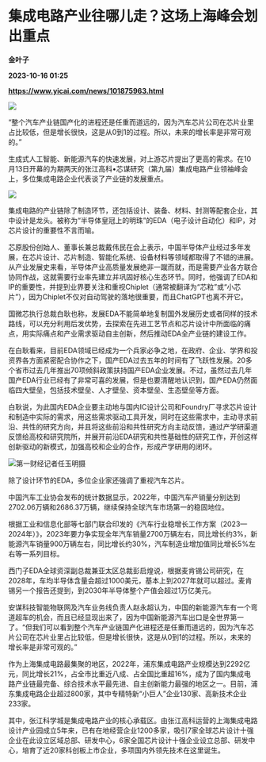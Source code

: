 # 集成电路产业往哪儿走？这场上海峰会划出重点
**金叶子**

**2023-10-16 01:25**

**https://www.yicai.com/news/101875963.html**

![](https://imgcdn.yicai.com/uppics/slides/2023/10/43cf31cf241623051055b18a5c6a1d44.jpg)

“整个汽车产业链国产化的进程还是任重而道远的，因为汽车芯片公司在芯片业里占比较低，但是增长很快，这是从0到1的过程。所以，未来的增长率是非常可观的。”

生成式人工智能、新能源汽车的快速发展，对上游芯片提出了更高的需求。在10月13日开幕的为期两天的张江高科•芯谋研究（第九届）集成电路产业领袖峰会上，多位集成电路企业代表谈了产业链的发展重点。

![](https://imgcdn.yicai.com/uppics/images/2023/10/2923ca71b9048dd7818c4c75e620d25c.jpg)

集成电路的产业链除了制造环节，还包括设计、装备、材料、封测等配套企业，其中设计是龙头。被称为“半导体皇冠上的明珠”的EDA（电子设计自动化）和IP，对芯片设计的重要性不言而喻。

芯原股份创始人、董事长兼总裁戴伟民在会上表示，中国半导体产业经过多年发展，在芯片设计、芯片制造、智能化系统、设备材料等领域都取得了不错的进展。从产业发展史来看，半导体产业高质量发展绝非一蹴而就，而是需要产业各方联合协同作战，这就需要行业率先建立并巩固好核心生态环节。同时，他强调了EDA和IP的重要性，并提到业界要关注和重视Chiplet（通常被翻译为“芯粒”或“小芯片”），因为Chiplet不仅对自动驾驶的落地很重要，而且ChatGPT也离不开它。

国微芯执行总裁白耿也称，发展EDA不能简单地复制国外发展历史或者同样的技术路线，可以充分利用后发优势，去探索在先进工艺节点和芯片设计中所面临的痛点，用实际痛点和产业需求驱动自主创新，然后推动EDA全产业链的建设工作。

在白耿看来，目前EDA领域已经成为一个兵家必争之地，在政府、企业、学界和投资界各方面紧密配合协作之下，国产EDA过去五年的时间有了飞跃性发展。20多个省市过去几年推出70项倾斜政策扶持国产EDA企业发展。不过，虽然过去几年国产EDA行业已经有了非常可喜的发展，但是也要清醒地认识到，国产EDA仍然面临四大壁垒，包括技术壁垒、人才壁垒、资本壁垒、生态壁垒等方面。

白耿说，为此国内EDA企业要主动地与国内IC设计公司和Foundry厂寻求芯片设计和制造中实际的需求，用这些需求驱动工具开发，同时在这些需求中，主动寻求前沿、共性的研究方向，并且将这些前沿和共性研究方向主动反馈，通过产学研渠道反馈给高校和研究院所，并展开前沿EDA研究和共性基础性的研究工作，开创这样创新驱动的新模式，加强高校和企业的合作，形成产学研用的闭环。

![第一财经记者任玉明摄](https://imgcdn.yicai.com/uppics/images/2023/10/964081f4fb7bb077abbe010be5117ad0.jpg)

除了设计环节的EDA，多位企业家还强调了重视汽车芯片。

中国汽车工业协会发布的统计数据显示，2022年，中国汽车产销量分别达到2702.06万辆和2686.37万辆，继续保持全球汽车市场第一的稳固地位。

根据工业和信息化部等七部门联合印发的《汽车行业稳增长工作方案（2023—2024年）》，2023年要力争实现全年汽车销量2700万辆左右，同比增长约3%，新能源汽车销量900万辆左右，同比增长约30%，汽车制造业增加值同比增长5%左右等一系列目标。

西门子EDA全球资深副总裁兼亚太区总裁彭启煌说，根据麦肯锡公司研究，在2028年，车均半导体含量会超过1000美元，基本上到2027年就可以超过。麦肯锡另一个报告还提到，到2030年半导体整个产值会超过1万亿美元。

安谋科技智能物联网及汽车业务线负责人赵永超认为，中国的新能源汽车有一个弯道超车的机会，而且已经显现出来了，因为中国新能源汽车出口是全世界第一了。“但我们可以看到整个汽车产业链国产化进程还是任重而道远的，因为汽车芯片公司在芯片业里占比较低，但是增长很快，这是从0到1的过程。所以，未来的增长率是非常可观的。”

作为上海集成电路最集聚的地区，2022年，浦东集成电路产业规模达到2292亿元，同比增长21%，占全市比重近八成、占全国比重超16%，成为了国内集成电路产业链最完备、综合技术水平最先进、自主创新能力最强的地区之一。目前，浦东集成电路企业超过800家，其中专精特新“小巨人”企业130家、高新技术企业233家。

其中，张江科学城是集成电路产业的核心承载区。由张江高科运营的上海集成电路设计产业园成立5年来，已有在地经营企业1200多家，吸引7家全球芯片设计十强企业在此设立区域总部、研发中心，6家全国芯片设计十强企业设立总部、研发中心，培育了近20家科创板上市企业，多项国内外领先技术在这里诞生。